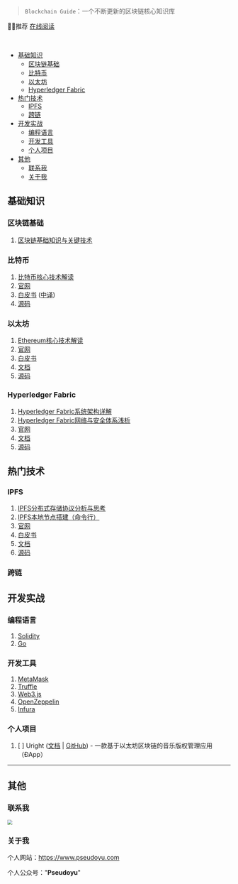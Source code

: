 
> `Blockchain Guide`：一个不断更新的区块链核心知识库

👍🏻推荐 [在线阅读](https://www.pseudoyu.com/BlockchainGuide/)

<br/>

<!-- @import "[TOC]" {cmd="toc" depthFrom=1 depthTo=6 orderedList=false} -->

<!-- code_chunk_output -->

- [基础知识](#基础知识)
	- [区块链基础](#区块链基础)
	- [比特币](#比特币)
	- [以太坊](#以太坊)
	- [Hyperledger Fabric](#hyperledger-fabric)
- [热门技术](#热门技术)
	- [IPFS](#ipfs)
	- [跨链](#跨链)
- [开发实战](#开发实战)
	- [编程语言](#编程语言)
	- [开发工具](#开发工具)
	- [个人项目](#个人项目)
- [其他](#其他)
	- [联系我](#联系我)
	- [关于我](#关于我)

<!-- /code_chunk_output -->

## 基础知识

### 区块链基础

1. [区块链基础知识与关键技术](docs/blockchain/blockchain_basic.md)

### 比特币

1. [比特币核心技术解读](docs/bitcoin/blockchain_bitcoin_basic.md)
2. [官网](https://bitcoin.org/en/)
3. [白皮书](https://bitcoin.org/bitcoin.pdf) ([中译](https://bitcoin.org/files/bitcoin-paper/bitcoin_zh_cn.pdf))
4. [源码](https://github.com/bitcoin/bitcoin)

### 以太坊

1. [Ethereum核心技术解读](docs/ethereum/blockchain_ethereum_basic.md)
2. [官网](https://ethereum.org/en/)
3. [白皮书](https://ethereum.org/en/whitepaper/)
4. [文档](https://ethereum.org/en/developers/docs/)
5. [源码](https://github.com/ethereum/go-ethereum)

### Hyperledger Fabric

1. [Hyperledger Fabric系统架构详解](docs/hyperledger_fabric/blockchain_hyperledger_fabric_structure.md)
2. [Hyperledger Fabric网络与安全体系浅析](docs/hyperledger_fabric/blockchain_hyperledger_fabric_network.md)
3. [官网](https://www.hyperledger.org/use/fabric)
4. [文档](https://hyperledger-fabric.readthedocs.io/en/release-2.2/)
5. [源码](https://github.com/hyperledger/fabric#releases)

## 热门技术

### IPFS

1. [IPFS分布式存储协议分析与思考](docs/ipfs/blockchain_ipfs_structure.md)
2. [IPFS本地节点搭建（命令行）](docs/ipfs/blockchain_ipfs_practice.md)
3. [官网](https://ipfs.io)
4. [白皮书](https://ipfs.io/ipfs/QmR7GSQM93Cx5eAg6a6yRzNde1FQv7uL6X1o4k7zrJa3LX/ipfs.draft3.pdf)
5. [文档](https://docs.ipfs.io)
6. [源码](https://github.com/ipfs/ipfs)

### 跨链

## 开发实战

### 编程语言

1. [Solidity](https://docs.soliditylang.org/en/v0.8.4/)
2. [Go](https://golang.org)

### 开发工具

1. [MetaMask](https://metamask.io/)
2. [Truffle](https://www.trufflesuite.com)
3. [Web3.js](https://web3js.readthedocs.io/en/v1.3.4/)
4. [OpenZeppelin](https://openzeppelin.com)
5. [Infura](https://infura.io)

### 个人项目

1. [ ] Uright ([文档](https://www.pseudoyu.com/zh/2021/05/10/uright_case_study/) | [GitHub](https://github.com/pseudoyu/Uright)) - 一款基于以太坊区块链的音乐版权管理应用（ÐApp）

---

## 其他

### 联系我

<img src="https://raw.githubusercontent.com/pseudoyu/image_hosting/master/hugo_images/wechat_qr.jpeg" style="zoom:67%;" />

### 关于我

个人网站：https://www.pseudoyu.com

个人公众号："**Pseudoyu**"